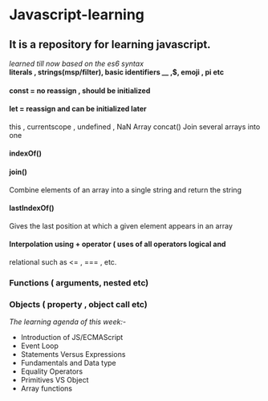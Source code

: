 # Javascript-learning
## It is a repository for learning javascript.

_learned till now based on the es6 syntax_  
 __literals , strings(msp/filter), basic identifiers __ ,$, emoji , pi etc__
 
 #### const = no reassign , should be initialized
 #### let = reassign and can be initialized later
 
 this , currentscope , undefined , NaN
 Array concat()
Join several arrays into one

#### indexOf()
#### join()
Combine elements of an array into a single string and return the string
#### lastIndexOf()
Gives the last position at which a given element appears in an array
#### Interpolation using + operator ( uses of all operators logical and
 relational such as <= , === , etc.
 
  ### Functions ( arguments, nested etc)
  ### Objects ( property , object call etc)
  
  *The learning agenda of this week:-*

- Introduction of JS/ECMAScript
- Event Loop
- Statements Versus Expressions
- Fundamentals and Data type
- Equality Operators
- Primitives VS Object
- Array functions
  
  
